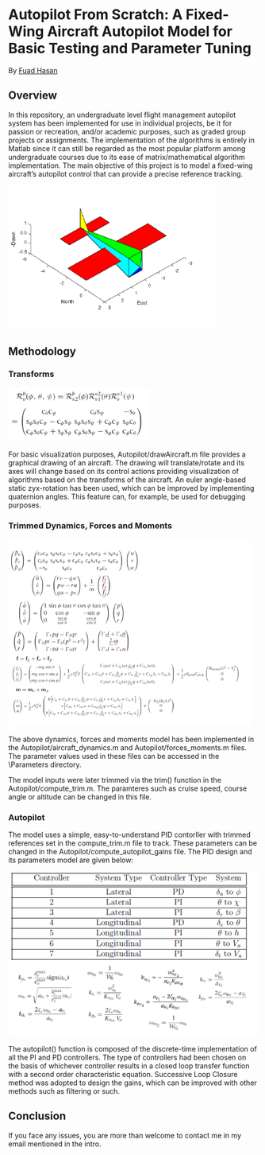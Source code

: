 # Autopilot From Scratch: A Fixed-Wing Aircraft Autopilot Model for Basic Testing and Parameter Tuning
By [Fuad Hasan](https://www.linkedin.com/in/fuadhasanm/)


## Overview
In this repository, an undergraduate level flight management autopilot system has been implemented for use in individual projects, be it for passion or recreation, and/or academic purposes, such as graded group projects or assignments. The implementation of the algorithms is entirely in Matlab since it can still be regarded as the most popular platform among undergraduate courses due to its ease of matrix/mathematical algorithm implementation. The main objective of this project is to model a fixed-wing aircraft’s autopilot control that can provide a precise reference tracking.


![](Assets/drawing.png) 

## Methodology
### Transforms

![](Assets/transforms.png) 


For basic visualization purposes, Autopilot/drawAircraft.m file provides a graphical drawing of an aircraft. The drawing will translate/rotate and its axes will change based on its control actions providing visualization of algorithms based on the transforms of the aircraft. An euler angle-based static zyx-rotation has been used, which can be improved by implementing quaternion angles. This feature can, for example, be used for debugging purposes. 

### Trimmed Dynamics, Forces and Moments

![](Assets/dynamics.png) 


The above dynamics, forces and moments model has been implemented in the Autopilot/aircraft_dynamics.m and Autopilot/forces_moments.m files. The parameter values used in these files can be accessed in the \Parameters directory.


The model inputs were later trimmed via the trim() function in the Autopilot/compute_trim.m. The paramteres such as cruise speed, course angle or altitude can be changed in this file. 

### Autopilot
The model uses a simple, easy-to-understand PID contorller with trimmed references set in the compute_trim.m file to track. These parameters can be changed in the Autopilot/compute_autopilot_gains file. The PID design and its parameters model are given below:

![](Assets/autopilot.png) 


The autopilot() function is composed of the discrete-time implementation of all the PI and PD controllers. The type of controllers had been chosen on the basis of whichever controller results in a closed loop transfer function with a second order characteristic equation. Successive Loop Closure method was adopted to design the gains, which can be improved with other methods such as filtering or such. 


## Conclusion
If you face any issues, you are more than welcome to contact me in my email mentioned in the intro. 



